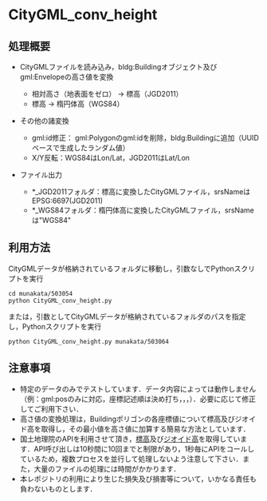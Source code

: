 # CityGML_conv_height
## 処理概要
* CityGMLファイルを読み込み，bldg:Buildingオブジェクト及びgml:Envelopeの高さ値を変換
    * 相対高さ（地表面をゼロ） -> 標高（JGD2011）
    * 標高 -> 楕円体高（WGS84）

* その他の諸変換
    * gml:id修正： gml:Polygonのgml:idを削除，bldg:Buildingに追加（UUIDベースで生成したランダム値）
    * X/Y反転：WGS84はLon/Lat，JGD2011はLat/Lon

* ファイル出力
    * *_JGD2011フォルダ：標高に変換したCityGMLファイル，srsNameはEPSG:6697(JGD2011)
    * *_WGS84フォルダ：楕円体高に変換したCityGMLファイル，srsNameは"WGS84"

## 利用方法
CityGMLデータが格納されているフォルダに移動し，引数なしでPythonスクリプトを実行
~~~
cd munakata/503054
python CityGML_conv_height.py
~~~
または，引数としてCityGMLデータが格納されているフォルダのパスを指定し，Pythonスクリプトを実行
~~~
python CityGML_conv_height.py munakata/503064
~~~
## 注意事項
* 特定のデータのみでテストしています．データ内容によっては動作しません（例：gml:posのみに対応，座標記述順は決め打ち，，，）．必要に応じて修正してご利用下さい．
* 高さ値の変換処理は，Buildingポリゴンの各座標値について標高及びジオイド高を取得し，その最小値を高さ値に加算する簡易な方法としています．
* 国土地理院のAPIを利用させて頂き，[標高](https://maps.gsi.go.jp/development/elevation_s.html)及び[ジオイド高](https://vldb.gsi.go.jp/sokuchi/surveycalc/api_help.html)を取得しています．API呼び出しは10秒間に10回までと制限があり，1秒毎にAPIをコールしているため，複数プロセスを並行して処理しないよう注意して下さい．また，大量のファイルの処理には時間がかかります．
* 本レポジトリの利用により生じた損失及び損害等について，いかなる責任も負わないものとします．